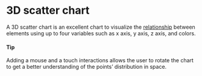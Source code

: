 # 3D scatter chart
A 3D scatter chart is an excellent chart to visualize the [relationship](https://smartvikisogn.github.io/HChartsCatalog/webpages/relationship.html) between elements using up to four variables such as x axis, y axis, z axis, and colors.

####  Tip
Adding a mouse and a touch interactions allows the user to rotate the chart to get a better understanding of the points’ distribution in space.

